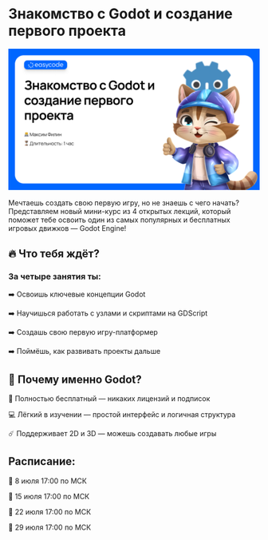 # Знакомство с Godot и создание первого проекта

![Label](https://github.com/pupiba/easycode_godot_platformer/blob/main/docs/Label.png)

Мечтаешь создать свою первую игру, но не знаешь с чего начать?
Представляем новый мини-курс из 4 открытых лекций, который поможет тебе освоить один из самых популярных и бесплатных игровых движков — Godot Engine!

## 🔥 Что тебя ждёт?

### За четыре занятия ты:
➡️ Освоишь ключевые концепции Godot

➡️ Научишься работать с узлами и скриптами на GDScript

➡️ Создашь свою первую игру-платформер

➡️ Поймёшь, как развивать проекты дальше

## 🎁 Почему именно Godot?
📌 Полностью бесплатный — никаких лицензий и подписок

💻 Лёгкий в изучении — простой интерфейс и логичная структура

☄️ Поддерживает 2D и 3D — можешь создавать любые игры


## Расписание:
🔵 8 июля  17:00 по МСК

🔵 15 июля 17:00 по МСК

🔵 22 июля 17:00 по МСК

🔵 29 июля 17:00 по МСК
